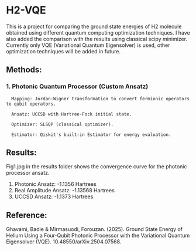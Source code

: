 # H2-VQE
This is a project for comparing the ground state energies of H2 molecule obtained using different quantum computing optimization techniques. I have also added the comparison with the results using classical scipy minimizer. Currently only VQE (Variational Quantum Eigensolver) is used, other optimization techniques will be added in future.

## Methods:
  ### 1. Photonic Quantum Processor (Custom Ansatz)

      Mapping: Jordan-Wigner transformation to convert fermionic operators to qubit operators.
      
      Ansatz: UCCSD with Hartree-Fock initial state.
      
      Optimizer: SLSQP (classical optimizer).
      
      Estimator: Qiskit's built-in Estimator for energy evaluation.
  

## Results:
Fig1.jpg in the results folder shows the convergence curve for the photonic processor ansatz.

1. Photonic Ansatz: -1.1356 Hartrees
2. Real Amplitude Ansatz: -1.13568 Hartrees
3. UCCSD Ansatz: -1.1373 Hartrees

## Reference:
  Ghavami, Badie & Mirmasuodi, Forouzan. (2025). Ground State Energy of Helium Using a Four-Qubit Photonic Processor with the Variational Quantum Eigensolver (VQE). 10.48550/arXiv.2504.07568. 
